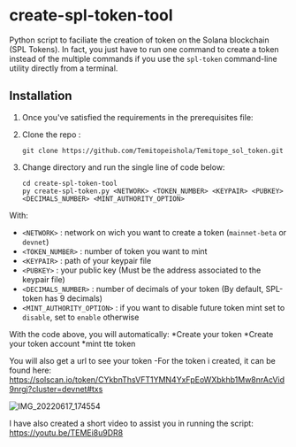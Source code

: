 # create-spl-token-tool


Python script to faciliate the creation of token on the Solana blockchain (SPL Tokens). In fact, you just have to run one command to create a token instead of the multiple commands if you use the `spl-token` command-line utility directly from a terminal.

  
## Installation
1. Once you've satisfied the requirements in the prerequisites file:

2. Clone the repo :  
  
    `git clone https://github.com/Temitopeishola/Temitope_sol_token.git`
  
3. Change directory and run the single line of code below:  
  
    ```
    cd create-spl-token-tool
    py create-spl-token.py <NETWORK> <TOKEN_NUMBER> <KEYPAIR> <PUBKEY> <DECIMALS_NUMBER> <MINT_AUTHORITY_OPTION>
    ```
  
  With:  
  * `<NETWORK>` : network on wich you want to create a token (`mainnet-beta` or `devnet`)
  * `<TOKEN_NUMBER>` : number of token you want to mint
  * `<KEYPAIR>` : path of your keypair file
  * `<PUBKEY>` : your public key (Must be the address associated to the keypair file)
  * `<DECIMALS_NUMBER>` : number of decimals of your token (By default, SPL-token has 9 decimals)
  * `<MINT_AUTHORITY_OPTION>` : if you want to disable future token mint set to `disable`, set to `enable` otherwise

With the code above, you will automatically:
  *Create your token
  *Create your token account
  *mint tte token
  
You will also get a url to see your token
  -For the token i created, it can be found here: https://solscan.io/token/CYkbnThsVFT1YMN4YxFpEoWXbkhb1Mw8nrAcVid9nrgj?cluster=devnet#txs

![IMG_20220617_174554](https://user-images.githubusercontent.com/95692977/174342861-df4da04a-f330-4d28-9411-bde25e548750.png)

I have also created a short video to assist you in running the script: https://youtu.be/TEMEi8u9DR8
